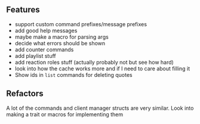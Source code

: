 ## Features
- support custom command prefixes/message prefixes
- add good help messages
- maybe make a macro for parsing args
- decide what errors should be shown
- add counter commands
- add playlist stuff
- add reaction roles stuff (actually probably not but see how hard)
- look into how the cache works more and if I need to care about filling it
- Show ids in `list` commands for deleting quotes


## Refactors

A lot of the commands and client manager structs are very similar. Look into making a trait or macros for implementing them